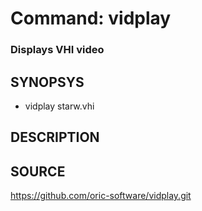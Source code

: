 # Command: vidplay

### Displays VHI video 

## SYNOPSYS
+ vidplay starw.vhi

## DESCRIPTION


## SOURCE
https://github.com/oric-software/vidplay.git